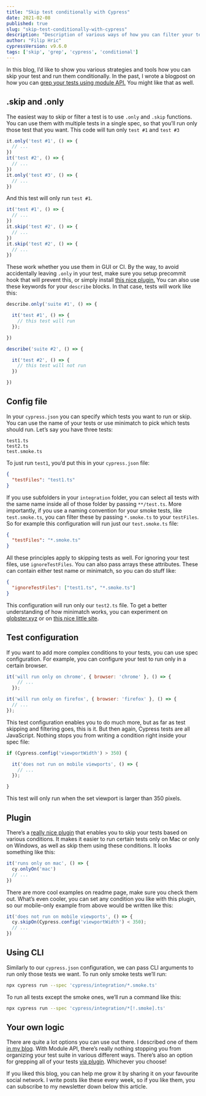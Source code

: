 ```yaml
---
title: "Skip test conditionally with Cypress"
date: 2021-02-08
published: true
slug: "skip-test-conditionally-with-cypress"
description: "Description of various ways of how you can filter your tests, run them based on a given condition or skip them altogether in Cypress."
author: "Filip Hric"
cypressVersion: v9.6.0
tags: ['skip', 'grep', 'cypress', 'conditional']
---
```

In this blog, I’d like to show you various strategies and tools how you can skip your test and run them conditionally. In the past, I wrote a blogpost on how you can [grep your tests using module API.](/test-grepping-in-cypress-using-module-api) You might like that as well.

## .skip and .only
The easiest way to skip or filter a test is to use `.only` and `.skip` functions. You can use them with multiple tests in a single spec, so that you’ll run only those test that you want. This code will tun only `test #1` and `test #3`
```js
it.only('test #1', () => {
  // ...
})
it('test #2', () => {
  // ...
})
it.only('test #3', () => {
  // ...
})
```
And this test will only run `test #1`.
```js
it('test #1', () => {
  // ...
})
it.skip('test #2', () => {
  // ...
})
it.skip('test #2', () => {
  // ...
})
```
These work whether you use them in GUI or CI. By the way, to avoid accidentally leaving `.only` in your test, make sure you setup precommit hook that will prevent this, or simply install [this nice plugin.](https://www.npmjs.com/package/stop-only) You can also use these keywords for your `describe` blocks. In that case, tests will work like this:
```js
describe.only('suite #1', () => {

  it('test #1', () => {
    // this test will run
  });

})

describe('suite #2', () => {

  it('test #2', () => {
    // this test will not run
  })

})
```
## Config file
In your `cypress.json` you can specify which tests you want to run or skip. You can use the name of your tests or use minimatch to pick which tests should run. Let’s say you have three tests:
```
test1.ts
test2.ts
test.smoke.ts
```

To just run `test1`, you’d put this in your `cypress.json` file:

```json {cypress.json}
{
  "testFiles": "test1.ts"
}
```
If you use subfolders in your `integration` folder, you can select all tests with the same name inside all of those folder by passing `**/test.ts`. More importantly, if you use a naming convention for your smoke tests, like `test.smoke.ts`, you can filter these by passing `*.smoke.ts` to your `testFiles`. So for example this configuration will run just our `test.smoke.ts` file:
```json {cypress.json}
{
  "testFiles": "*.smoke.ts"
}
```

 All these principles apply to skipping tests as well. For ignoring your test files, use `ignoreTestFiles`. You can also pass arrays these attributes. These can contain either test name or minimatch, so you can do stuff like:
```json {cypress.json}
{
  "ignoreTestFiles": ["test1.ts", "*.smoke.ts"]
}
```
This configuration will run only our `test2.ts` file. To get a better understanding of how minimatch works, you can experiment on [globster.xyz](https://globster.xyz) or on [this nice little site](https://pthrasher.github.io/minimatch-test/).

## Test configuration
If you want to add more complex conditions to your tests, you can use spec configuration. For example, you can configure your test to run only in a certain browser.
```js
it('will run only on chrome', { browser: 'chrome' }, () => {
    // ...
  });

it('will run only on firefox', { browser: 'firefox' }, () => {
  // ...
});
```
This test configuration enables you to do much more, but as far as test skipping and filtering goes, this is it. But then again, Cypress tests are all JavaScript. Nothing stops you from writing a condition right inside your spec file:
```js
if (Cypress.config('viewportWidth') > 350) {

  it('does not run on mobile viewports', () => {
    // ...
  });

}
```
This test will only run when the set viewport is larger than 350 pixels.

## Plugin
There’s a [really nice plugin](https://github.com/cypress-io/cypress-skip-test) that enables you to skip your tests based on various conditions. It makes it easier to run certain tests only on Mac or only on Windows, as well as skip them using these conditions. It looks something like this:
```js
it('runs only on mac', () => {
  cy.onlyOn('mac')
  // ...
})
```
There are more cool examples on readme page, make sure you check them out. What’s even cooler, you can set any condition you like with this plugin, so our mobile-only example from above would be written like this:
```js
it('does not run on mobile viewports', () => {
  cy.skipOn(Cypress.config('viewportWidth') < 350);
  // ...
})
```

## Using CLI
Similarly to our `cypress.json` configuration, we can pass CLI arguments to run only those tests we want. To run only smoke tests we’ll run:
```bash
npx cypress run --spec 'cypress/integration/*.smoke.ts'
```
To run all tests except the smoke ones, we’ll run a command like this:
```bash
npx cypress run --spec 'cypress/integration/*[!.smoke].ts'
```

## Your own logic
There are quite a lot options you can use out there. I described one of them [in my blog](/test-grepping-in-cypress-using-module-api). With Module API, there’s really nothing stopping you from organizing your test suite in various different ways. There’s also an option for grepping all of your tests [via plugin](https://github.com/bahmutov/cypress-select-tests). Whichever you choose!

If you liked this blog, you can help me grow it by sharing it on your favourite social network. I write posts like these every week, so if you like them, you can subscribe to my newsletter down below this article.